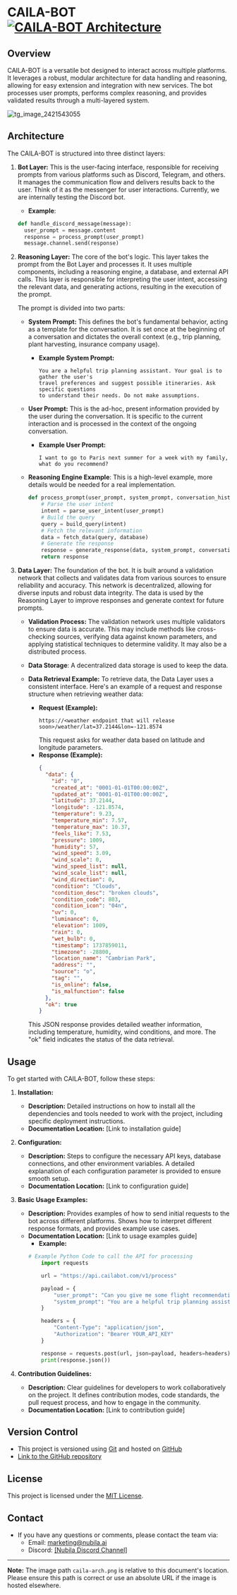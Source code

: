 # CAILA-BOT   [![CAILA-BOT Architecture](caila-arch.png "CAILA-BOT Architecture")](caila-arch.png)

## Overview

CAILA-BOT is a versatile bot designed to interact across multiple platforms. It leverages a robust, modular architecture for data handling and reasoning, allowing for easy extension and integration with new services. The bot processes user prompts, performs complex reasoning, and provides validated results through a multi-layered system.

![tg_image_2421543055](https://github.com/user-attachments/assets/eac4fa0a-9a89-4680-97b4-969f4b213dd5)


## Architecture

The CAILA-BOT is structured into three distinct layers:

1.  **Bot Layer:** This is the user-facing interface, responsible for receiving prompts from various platforms such as Discord, Telegram, and others. It manages the communication flow and delivers results back to the user. Think of it as the messenger for user interactions. Currently, we are internally testing the Discord bot.

    *   **Example**:
    ```python
    def handle_discord_message(message):
      user_prompt = message.content
      response = process_prompt(user_prompt)
      message.channel.send(response)
    ```

2.  **Reasoning Layer:** The core of the bot's logic. This layer takes the prompt from the Bot Layer and processes it. It uses multiple components, including a reasoning engine, a database, and external API calls. This layer is responsible for interpreting the user intent, accessing the relevant data, and generating actions, resulting in the execution of the prompt.

    The prompt is divided into two parts:

    *   **System Prompt:** This defines the bot's fundamental behavior, acting as a template for the conversation. It is set once at the beginning of a conversation and dictates the overall context (e.g., trip planning, plant harvesting, insurance company usage).

        *   **Example System Prompt:**
            ```text
            You are a helpful trip planning assistant. Your goal is to gather the user's
            travel preferences and suggest possible itineraries. Ask specific questions
            to understand their needs. Do not make assumptions.
            ```
    *   **User Prompt:** This is the ad-hoc, present information provided by the user during the conversation. It is specific to the current interaction and is processed in the context of the ongoing conversation.

        *   **Example User Prompt:**
            ```text
            I want to go to Paris next summer for a week with my family, what do you recommend?
            ```

    *   **Reasoning Engine Example**: This is a high-level example, more details would be needed for a real implementation.
        ```python
        def process_prompt(user_prompt, system_prompt, conversation_history):
            # Parse the user intent
            intent = parse_user_intent(user_prompt)
            # Build the query
            query = build_query(intent)
            # Fetch the relevant information
            data = fetch_data(query, database)
            # Generate the response
            response = generate_response(data, system_prompt, conversation_history)
            return response
        ```

3.  **Data Layer:** The foundation of the bot. It is built around a validation network that collects and validates data from various sources to ensure reliability and accuracy. This network is decentralized, allowing for diverse inputs and robust data integrity. The data is used by the Reasoning Layer to improve responses and generate context for future prompts.

    *   **Validation Process:** The validation network uses multiple validators to ensure data is accurate. This may include methods like cross-checking sources, verifying data against known parameters, and applying statistical techniques to determine validity. It may also be a distributed process.
    *    **Data Storage**: A decentralized data storage is used to keep the data.
    *   **Data Retrieval Example:** To retrieve data, the Data Layer uses a consistent interface. Here's an example of a request and response structure when retrieving weather data:

        *   **Request (Example):**
            ```
            https://<weather endpoint that will release soon>/weather/lat=37.2144&lon=-121.8574
            ```
            This request asks for weather data based on latitude and longitude parameters.
        *   **Response (Example):**
            ```json
            {
              "data": {
                "id": "0",
                "created_at": "0001-01-01T00:00:00Z",
                "updated_at": "0001-01-01T00:00:00Z",
                "latitude": 37.2144,
                "longitude": -121.8574,
                "temperature": 9.23,
                "temperature_min": 7.57,
                "temperature_max": 10.37,
                "feels_like": 7.53,
                "pressure": 1009,
                "humidity": 57,
                "wind_speed": 3.09,
                "wind_scale": 0,
                "wind_speed_list": null,
                "wind_scale_list": null,
                "wind_direction": 0,
                "condition": "Clouds",
                "condition_desc": "broken clouds",
                "condition_code": 803,
                "condition_icon": "04n",
                "uv": 0,
                "luminance": 0,
                "elevation": 1009,
                "rain": 0,
                "wet_bulb": 0,
                "timestamp": 1737859011,
                "timezone": -28800,
                "location_name": "Cambrian Park",
                "address": "",
                "source": "o",
                "tag": "",
                "is_online": false,
                "is_malfunction": false
              },
              "ok": true
            }
            ```
           This JSON response provides detailed weather information, including temperature, humidity, wind conditions, and more. The "ok" field indicates the status of the data retrieval.

## Usage

To get started with CAILA-BOT, follow these steps:

1.  **Installation:**
    *   **Description:** Detailed instructions on how to install all the dependencies and tools needed to work with the project, including specific deployment instructions.
    *   **Documentation Location:** [Link to installation guide]
2.  **Configuration:**
    *   **Description:**  Steps to configure the necessary API keys, database connections, and other environment variables. A detailed explanation of each configuration parameter is provided to ensure smooth setup.
    *   **Documentation Location:**  [Link to configuration guide]
3.  **Basic Usage Examples:**
    *   **Description:** Provides examples of how to send initial requests to the bot across different platforms. Shows how to interpret different response formats, and provides example use cases.
    *   **Documentation Location:** [Link to usage examples guide]
        *   **Example:**
        ```python
        # Example Python Code to call the API for processing
            import requests

            url = "https://api.cailabot.com/v1/process"

            payload = {
                "user_prompt": "Can you give me some flight recommendations?",
                "system_prompt": "You are a helpful trip planning assistant.",
            }

            headers = {
                "Content-Type": "application/json",
                "Authorization": "Bearer YOUR_API_KEY"
            }

            response = requests.post(url, json=payload, headers=headers)
            print(response.json())
        ```

4.  **Contribution Guidelines:**
    *   **Description:** Clear guidelines for developers to work collaboratively on the project. It defines contribution modes, code standards, the pull request process, and how to engage in the community.
    *   **Documentation Location:** [Link to contribution guide]

## Version Control

*   This project is versioned using [Git](https://git-scm.com/) and hosted on [GitHub](https://github.com/your-repo-link)
*   [Link to the GitHub repository](https://github.com/your-repo-link)

## License

This project is licensed under the [MIT License](https://opensource.org/licenses/MIT).

## Contact

*   If you have any questions or comments, please contact the team via:
    *   Email: [marketing@nubila.ai](mailto:marketing@nubila.ai)
    *   Discord: [[Nubila Discord Channel]](https://discord.com/invite/nubila)

---

**Note:** The image path `caila-arch.png` is relative to this document's location. Please ensure this path is correct or use an absolute URL if the image is hosted elsewhere.

